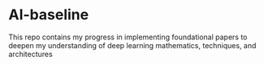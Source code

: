 # AI-baseline
This repo contains my progress in implementing foundational papers to deepen my understanding of deep learning mathematics, techniques, and architectures
